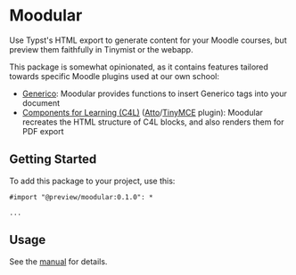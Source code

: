 # Moodular

Use Typst's HTML export to generate content for your Moodle courses, but preview them faithfully in Tinymist or the webapp.

This package is somewhat opinionated, as it contains features tailored towards specific Moodle plugins used at our own school:

- [Generico](https://moodle.org/plugins/filter_generico): Moodular provides functions to insert Generico tags into your document
- [Components for Learning (C4L)](https://componentsforlearning.org/) ([Atto](https://moodle.org/plugins/atto_c4l)/[TinyMCE](https://moodle.org/plugins/tiny_c4l) plugin): Moodular recreates the HTML structure of C4L blocks, and also renders them for PDF export

## Getting Started

To add this package to your project, use this:

```typ
#import "@preview/moodular:0.1.0": *

...
```

<!-- <picture>
  <source media="(prefers-color-scheme: dark)" srcset="./thumbnail-dark.svg">
  <img src="./thumbnail-light.svg">
</picture> -->

## Usage

See the [manual](docs/manual.pdf) for details.
